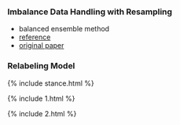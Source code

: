 ### Imbalance Data Handling with Resampling
* balanced ensemble method
* [reference](https://imbalanced-learn.org/en/stable/ensemble.html)
* [original paper](https://statistics.berkeley.edu/sites/default/files/tech-reports/666.pdf)

### Relabeling Model


{% include stance.html %}

{% include 1.html %}

{% include 2.html %}

